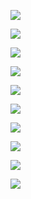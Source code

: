 ![](https://gitee.com/fluffyball/blogimage/raw/master/images/localPC/202108232056226.png)

![](https://gitee.com/fluffyball/blogimage/raw/master/images/localPC/202108232057347.png)

![](https://gitee.com/fluffyball/blogimage/raw/master/images/localPC/202108232057063.png)


![](https://gitee.com/fluffyball/blogimage/raw/master/images/localPC/202108232058191.png)

![](https://gitee.com/fluffyball/blogimage/raw/master/images/localPC/202108232058080.png)

![](https://gitee.com/fluffyball/blogimage/raw/master/images/localPC/202108232059006.png)

![](https://gitee.com/fluffyball/blogimage/raw/master/images/localPC/202108232059259.png)

![](https://gitee.com/fluffyball/blogimage/raw/master/images/localPC/202108232059587.png)

![](https://gitee.com/fluffyball/blogimage/raw/master/images/localPC/202108232059584.png)

![](https://gitee.com/fluffyball/blogimage/raw/master/images/localPC/202108232100104.png)